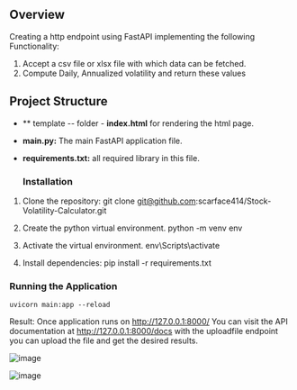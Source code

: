 ## Overview
Creating a http endpoint using FastAPI implementing the following Functionality:
1. Accept a csv file or xlsx file with which data can be fetched. 
2. Compute Daily, Annualized volatility and return these values

## Project Structure
- ** template -- folder
        - **index.html** for rendering the html page.
- **main.py:** The main FastAPI application file.
- **requirements.txt:** all required library in this file.

  ### Installation

1. Clone the repository:
    git clone git@github.com:scarface414/Stock-Volatility-Calculator.git
   
3. Create the python virtual environment.
    python -m venv env
   
4. Activate the virtual environment.
    env\Scripts\activate

5. Install dependencies:
    pip install -r requirements.txt

### Running the Application
    uvicorn main:app --reload

Result:
Once application runs on http://127.0.0.1:8000/ 
You can visit the API documentation at http://127.0.0.1:8000/docs
with the uploadfile endpoint you can upload the file and get the desired results.

![image](https://github.com/scarface414/Stock-Volatility-Calculator/assets/80483279/cb54e0da-2c07-4da2-9b88-5bea86d7aa15)

![image](https://github.com/scarface414/Stock-Volatility-Calculator/assets/80483279/6e697fc5-34a4-4de1-9a43-c225b7ecc628)



